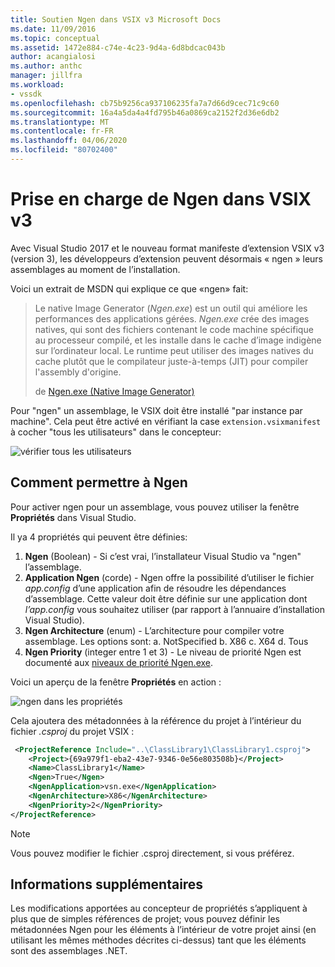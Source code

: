 ```yaml
---
title: Soutien Ngen dans VSIX v3 Microsoft Docs
ms.date: 11/09/2016
ms.topic: conceptual
ms.assetid: 1472e884-c74e-4c23-9d4a-6d8bdcac043b
author: acangialosi
ms.author: anthc
manager: jillfra
ms.workload:
- vssdk
ms.openlocfilehash: cb75b9256ca937106235fa7a7d66d9cec71c9c60
ms.sourcegitcommit: 16a4a5da4a4fd795b46a0869ca2152f2d36e6db2
ms.translationtype: MT
ms.contentlocale: fr-FR
ms.lasthandoff: 04/06/2020
ms.locfileid: "80702400"
---
```

# <a name="ngen-support-in-vsix-v3"></a>Prise en charge de Ngen dans VSIX v3

Avec Visual Studio 2017 et le nouveau format manifeste d’extension VSIX v3 (version 3), les développeurs d’extension peuvent désormais « ngen » leurs assemblages au moment de l’installation.

Voici un extrait de MSDN qui explique ce que «ngen» fait:

>Le native Image Generator (*Ngen.exe*) est un outil qui améliore les performances des applications gérées. *Ngen.exe* crée des images natives, qui sont des fichiers contenant le code machine spécifique au processeur compilé, et les installe dans le cache d’image indigène sur l’ordinateur local. Le runtime peut utiliser des images natives du cache plutôt que le compilateur juste-à-temps (JIT) pour compiler l'assembly d'origine.
>
>de [Ngen.exe (Native Image Generator)](/dotnet/framework/tools/ngen-exe-native-image-generator)

Pour "ngen" un assemblage, le VSIX doit être installé "par instance par machine". Cela peut être activé en vérifiant la case `extension.vsixmanifest` à cocher "tous les utilisateurs" dans le concepteur:

![vérifier tous les utilisateurs](media/check-all-users.png)

## <a name="how-to-enable-ngen"></a>Comment permettre à Ngen

Pour activer ngen pour un assemblage, vous pouvez utiliser la fenêtre **Propriétés** dans Visual Studio.

Il ya 4 propriétés qui peuvent être définies:

1. **Ngen** (Boolean) - Si c’est vrai, l’installateur Visual Studio va "ngen" l’assemblage.
2. **Application Ngen** (corde) - Ngen offre la possibilité d’utiliser le fichier *app.config* d’une application afin de résoudre les dépendances d’assemblage. Cette valeur doit être définie sur une application dont *l’app.config* vous souhaitez utiliser (par rapport à l’annuaire d’installation Visual Studio).
3. **Ngen Architecture** (enum) - L’architecture pour compiler votre assemblage. Les options sont: a. NotSpecified b. X86 c. X64 d. Tous
4. **Ngen Priority** (integer entre 1 et 3) - Le niveau de priorité Ngen est documenté aux [niveaux de priorité Ngen.exe](/dotnet/framework/tools/ngen-exe-native-image-generator#priority-levels).

Voici un aperçu de la fenêtre **Propriétés** en action :

![ngen dans les propriétés](media/ngen-in-properties.png)

Cela ajoutera des métadonnées à la référence du projet à l’intérieur du fichier *.csproj* du projet VSIX :

```xml
 <ProjectReference Include="..\ClassLibrary1\ClassLibrary1.csproj">
    <Project>{69a979f1-eba2-43e7-9346-0e56e803508b}</Project>
    <Name>ClassLibrary1</Name>
    <Ngen>True</Ngen>
    <NgenApplication>vsn.exe</NgenApplication>
    <NgenArchitecture>X86</NgenArchitecture>
    <NgenPriority>2</NgenPriority>
</ProjectReference>
```

> [!NOTE]
> Vous pouvez modifier le fichier .csproj directement, si vous préférez.

## <a name="extra-information"></a>Informations supplémentaires

Les modifications apportées au concepteur de propriétés s’appliquent à plus que de simples références de projet; vous pouvez définir les métadonnées Ngen pour les éléments à l’intérieur de votre projet ainsi (en utilisant les mêmes méthodes décrites ci-dessus) tant que les éléments sont des assemblages .NET.
